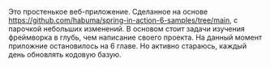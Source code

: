 Это простенькое веб-приложение.
Сделанное на основе https://github.com/habuma/spring-in-action-6-samples/tree/main, с парочкой небольших изменений.
В основом стоит задачи изучения фреймворка в глубь, чем написание своего проекта.
На данный момент приложние остановилось на 6 главе.
Но активно стараюсь, каждый день обновлять кодовую базую.
